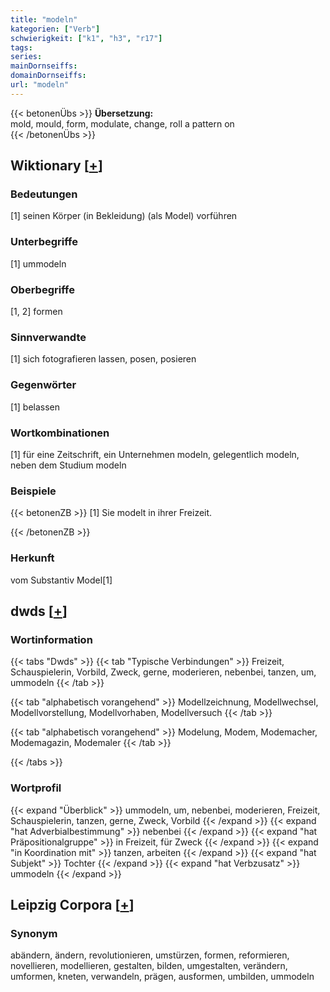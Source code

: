 ```yaml
---
title: "modeln"
kategorien: ["Verb"]
schwierigkeit: ["k1", "h3", "r17"]
tags:
series:
mainDornseiffs:
domainDornseiffs:
url: "modeln"
---
```


{{< betonenÜbs >}}
**Übersetzung:**  
mold, mould, form, modulate, change, roll  a pattern on  
{{< /betonenÜbs >}}

## Wiktionary [[+](https://de.wiktionary.org/wiki/modeln)]

### Bedeutungen
[1] seinen Körper (in Bekleidung) (als Model) vorführen  

### Unterbegriffe
[1] ummodeln  

### Oberbegriffe
[1, 2] formen  

### Sinnverwandte
[1] sich fotografieren lassen, posen, posieren  

### Gegenwörter
[1] belassen  

### Wortkombinationen
[1] für eine Zeitschrift, ein Unternehmen modeln, gelegentlich modeln, neben dem Studium modeln  

### Beispiele
{{< betonenZB >}}
[1] Sie modelt in ihrer Freizeit.  

{{< /betonenZB >}}
### Herkunft
vom Substantiv Model[1]  



## dwds [[+](https://www.dwds.de/wb/modeln)]

### Wortinformation
{{< tabs "Dwds" >}}
{{< tab "Typische Verbindungen" >}}
Freizeit, Schauspielerin, Vorbild, Zweck, gerne, moderieren, nebenbei, tanzen, um, ummodeln
{{< /tab >}}

{{< tab "alphabetisch vorangehend" >}}
Modellzeichnung, Modellwechsel, Modellvorstellung, Modellvorhaben, Modellversuch
{{< /tab >}}

{{< tab "alphabetisch vorangehend" >}}
Modelung, Modem, Modemacher, Modemagazin, Modemaler
{{< /tab >}}

{{< /tabs >}}

### Wortprofil
{{< expand "Überblick" >}} ummodeln, um, nebenbei, moderieren, Freizeit, Schauspielerin, tanzen, gerne, Zweck, Vorbild {{< /expand >}}
{{< expand "hat Adverbialbestimmung" >}} nebenbei {{< /expand >}}
{{< expand "hat Präpositionalgruppe" >}} in Freizeit, für Zweck {{< /expand >}}
{{< expand "in Koordination mit" >}} tanzen, arbeiten {{< /expand >}}
{{< expand "hat Subjekt" >}} Tochter {{< /expand >}}
{{< expand "hat Verbzusatz" >}} ummodeln {{< /expand >}}

## Leipzig Corpora [[+](https://corpora.uni-leipzig.de/en/res?word=modeln&corpusId=deu_newscrawl-public_2018)]


### Synonym
abändern, ändern, revolutionieren, umstürzen, formen, reformieren, novellieren, modellieren, gestalten, bilden, umgestalten, verändern, umformen, kneten, verwandeln, prägen, ausformen, umbilden, ummodeln

